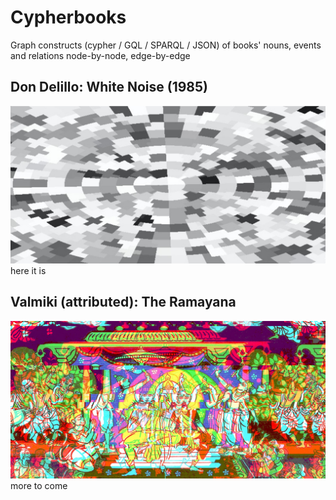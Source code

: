 # Cypherbooks

Graph constructs (cypher / GQL / SPARQL / JSON) of books' nouns, events and relations node-by-node, edge-by-edge

## Don Delillo: White Noise (1985)

![](media/delillo_white_noise.png)
here it is

## Valmiki (attributed): The Ramayana

![](media/ramayana.png)
more to come
